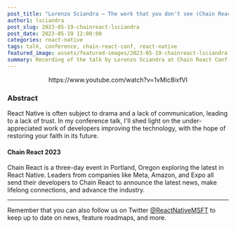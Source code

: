 ```yaml
---
post_title: "Lorenzo Sciandra – The work that you don't see (Chain React 2023)"
author1: lsciandra
post_slug: 2023-05-19-chainreact-lsciandra
post_date: 2023-05-19 12:00:00
categories: react-native
tags: talk, conference, chain-react-conf, react-native
featured_image: assets/featured-images/2023-05-19-chainreact-lsciandra.jpg
summary: Recording of the talk by Lorenzo Sciandra at Chain React Conf 2023, about the hidden works of maintaining React Native.
---
```


<p align="center">
https://www.youtube.com/watch?v=1vMic8ixfVI
</p>

### Abstract

React Native is often subject to drama and a lack of communication, leading to a lack of trust. In my conference talk, I'll shed light on the under-appreciated work of developers improving the technology, with the hope of restoring your faith in its future.

#### Chain React 2023

Chain React is a three-day event in Portland, Oregon exploring the latest in React Native. Leaders from companies like Meta, Amazon, and Expo all send their developers to Chain React to announce the latest news, make lifelong connections, and advance the industry.

---

Remember that you can also follow us on Twitter [@ReactNativeMSFT](https://twitter.com/reactnativemsft) to keep up to date on news, feature roadmaps, and more.
